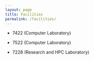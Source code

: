 ```yaml
---
layout: page
title: Facilities
permalink: /facilities/
---
```


- 7422 (Computer Laboratory)

- 7522 (Computer Laboratory)

- 7228 (Research and HPC Laboratory) 

